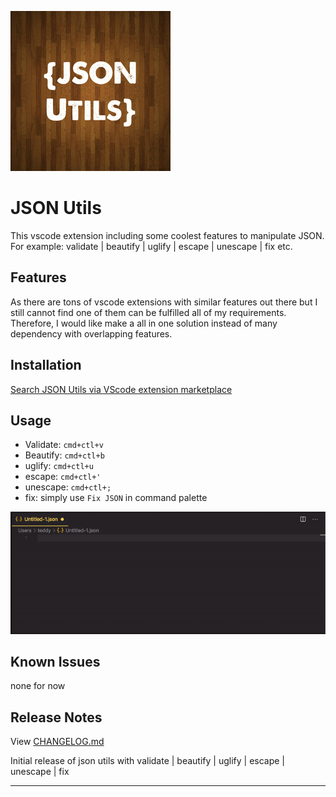 ![JSON utils icon](https://github.com/teddylun/json-utils/blob/master/images/json_utils.png?raw=true)

# JSON Utils

This vscode extension including some coolest features to manipulate JSON. For example: validate | beautify | uglify | escape | unescape | fix etc.

## Features

As there are tons of vscode extensions with similar features out there but I still cannot find one of them can be fulfilled all of my requirements. Therefore, I would like make a all in one solution instead of many dependency with overlapping features.

## Installation

[Search JSON Utils via VScode extension marketplace](https://marketplace.visualstudio.com/items?itemName=teddylun.json-utils)

## Usage
- Validate: `cmd+ctl+v`
- Beautify: `cmd+ctl+b`
- uglify: `cmd+ctl+u`
- escape: `cmd+ctl+'`
- unescape: `cmd+ctl+;`
- fix: simply use `Fix JSON` in command palette

![Demo GIF](https://github.com/teddylun/json-utils/blob/master/images/demo.gif?raw=true)

## Known Issues

none for now

## Release Notes

View [CHANGELOG.md](https://github.com/teddylun/json-utils/blob/master/CHANGELOG.md)


Initial release of json utils with validate | beautify | uglify | escape | unescape | fix

-----------------------------------------------------------------------------------------------------------

